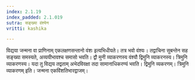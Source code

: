 ```yaml
---
index: 2.1.19
index_padded: 2.1.019
sutra: सङ्ख्या वंश्येन
vritti: kashika

---
```

विद्यया जन्मना वा प्राणिनाम् एकलक्षणसन्तानो वंशः इत्यभिधीयते। तत्र भवो वंश्यः। तद्वाचिना सुबन्तेन सह सङ्ख्या समस्यते, अव्ययीभावश्च समासो भवति। द्वौ मुनी व्याकरणस्य वंश्यौ द्विमुनि व्याकरनस्य। त्रिमुनि व्याकरणस्य। यदा तु विद्यय तद्वताम् अभेदविवक्षा तदा सामानाधिकरण्यं भवति। द्विमुनि व्यकरणम्। त्रिमुनि व्याकरणम् इति। जन्मना एकविंशतिभारद्वाजम्।